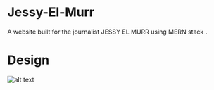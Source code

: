 # Jessy-El-Murr
A website built for the journalist JESSY EL MURR using MERN stack .
# Design
![alt text](https://i.imgur.com/D6O5H2d.jpg)
